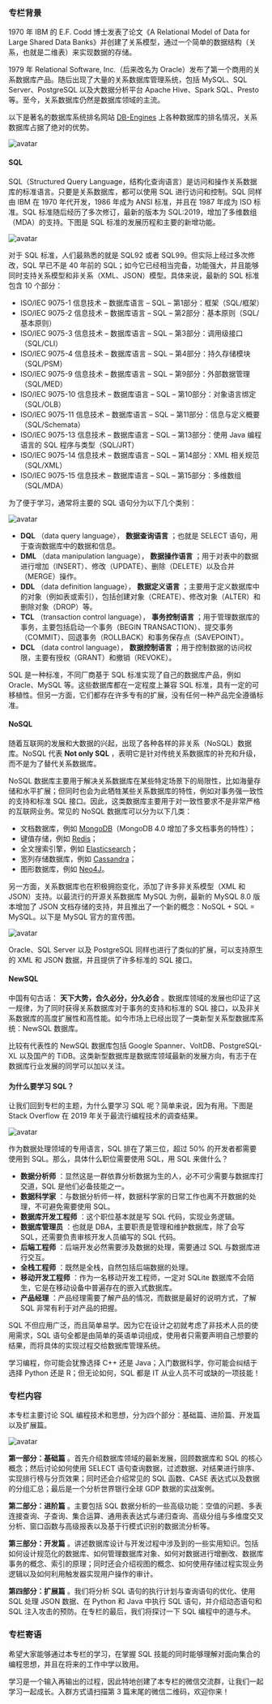 ### 专栏背景

1970 年 IBM 的 E.F. Codd 博士发表了论文《A Relational Model of Data for Large Shared
Data Banks》并创建了关系模型，通过一个简单的数据结构（关系，也就是二维表）来实现数据的存储。

1979 年 Relational Software, Inc.（后来改名为
Oracle）发布了第一个商用的关系数据库产品。随后出现了大量的关系数据库管理系统，包括 MySQL、SQL Server、PostgreSQL
以及大数据分析平台 Apache Hive、Spark SQL、Presto 等。至今，关系数据库仍然是数据库领域的主流。

以下是著名的数据库系统排名网站 [DB-Engines](https://db-engines.com/en/ranking)
上各种数据库的排名情况，关系数据库占据了绝对的优势。

![avatar](https://images.gitbook.cn/FrhRBP9Wp2-Xd141ckz9ArPCPKE_)

#### SQL

SQL（Structured Query Language，结构化查询语言）是访问和操作关系数据库的标准语言。只要是关系数据库，都可以使用 SQL
进行访问和控制。SQL 同样由 IBM 在 1970 年代开发，1986 年成为 ANSI 标准，并且在 1987 年成为 ISO 标准。SQL
标准随后经历了多次修订，最新的版本为 SQL:2019，增加了多维数组（MDA）的支持。下图是 SQL 标准的发展历程和主要的新增功能。

![avatar](https://images.gitbook.cn/Fvi7GaQkIEQMz9kCVGPsZyWte5Ll)

对于 SQL 标准，人们最熟悉的就是 SQL92 或者 SQL99。但实际上经过多次修改，SQL 早已不是 40 年前的
SQL；如今它已经相当完备，功能强大，并且能够同时支持关系模型和非关系（XML、JSON）模型。具体来说，最新的 SQL 标准包含 10 个部分：

  * ISO/IEC 9075-1 信息技术 – 数据库语言 – SQL – 第1部分：框架（SQL/框架）
  * ISO/IEC 9075-2 信息技术 – 数据库语言 – SQL – 第2部分：基本原则（SQL/基本原则）
  * ISO/IEC 9075-3 信息技术 – 数据库语言 – SQL – 第3部分：调用级接口（SQL/CLI）
  * ISO/IEC 9075-4 信息技术 – 数据库语言 – SQL – 第4部分：持久存储模块（SQL/PSM）
  * ISO/IEC 9075-9 信息技术 – 数据库语言 – SQL – 第9部分：外部数据管理（SQL/MED）
  * ISO/IEC 9075-10 信息技术 – 数据库语言 – SQL – 第10部分：对象语言绑定（SQL/OLB）
  * ISO/IEC 9075-11 信息技术 – 数据库语言 – SQL – 第11部分：信息与定义概要（SQL/Schemata）
  * ISO/IEC 9075-13 信息技术 – 数据库语言 – SQL – 第13部分：使用 Java 编程语言的 SQL 程序与类型（SQL/JRT）
  * ISO/IEC 9075-14 信息技术 – 数据库语言 – SQL – 第14部分：XML 相关规范（SQL/XML）
  * ISO/IEC 9075-15 信息技术 – 数据库语言 – SQL – 第15部分：多维数组（SQL/MDA）

为了便于学习，通常将主要的 SQL 语句分为以下几个类别：

![avatar](https://images.gitbook.cn/FiaQBeeVlUwe_hRHmJhs_78kU3E-)

  * **DQL** （data query language）， **数据查询语言** ；也就是 SELECT 语句，用于查询数据库中的数据和信息。
  * **DML** （data manipulation language）， **数据操作语言** ；用于对表中的数据进行增加（INSERT）、修改（UPDATE）、删除（DELETE）以及合并（MERGE）操作。
  * **DDL** （data definition language）， **数据定义语言** ；主要用于定义数据库中的对象（例如表或索引），包括创建对象（CREATE）、修改对象（ALTER）和删除对象（DROP）等。
  * **TCL** （transaction control language）， **事务控制语言** ；用于管理数据库的事务，主要包括启动一个事务（BEGIN TRANSACTION）、提交事务（COMMIT）、回退事务（ROLLBACK）和事务保存点（SAVEPOINT）。
  * **DCL** （data control language）， **数据控制语言** ；用于控制数据的访问权限，主要有授权（GRANT）和撤销（REVOKE）。

SQL 是一种标准，不同厂商基于 SQL 标准实现了自己的数据库产品，例如 Oracle、MySQL 等。这些数据库都在一定程度上兼容 SQL
标准，具有一定的可移植性。但另一方面，它们都存在许多专有的扩展，没有任何一种产品完全遵循标准。

#### NoSQL

随着互联网的发展和大数据的兴起，出现了各种各样的非关系（NoSQL）数据库。NoSQL 代表 **Not only SQL**
，表明它是针对传统关系数据库的补充和升级，而不是为了替代关系数据库。

NoSQL
数据库主要用于解决关系数据库在某些特定场景下的局限性，比如海量存储和水平扩展；但同时也会为此牺牲某些关系数据库的特性，例如对事务强一致性的支持和标准 SQL
接口。因此，这类数据库主要用于对一致性要求不是非常严格的互联网业务。常见的 NoSQL 数据库可以分为以下几类：

  * 文档数据库，例如 [MongoDB](https://www.mongodb.com/)（MongoDB 4.0 增加了多文档事务的特性）；
  * 键值存储，例如 [Redis](https://redis.io/)；
  * 全文搜索引擎，例如 [Elasticsearch](https://www.elastic.co/products/elasticsearch)；
  * 宽列存储数据库，例如 [Cassandra](http://cassandra.apache.org/)；
  * 图形数据库，例如 [Neo4J](https://neo4j.com/)。

另一方面，关系数据库也在积极拥抱变化，添加了许多非关系模型（XML 和 JSON）支持。以最流行的开源关系数据库 MySQL 为例，最新的 MySQL
8.0 版本增加了 JSON 文档存储的支持，并且推出了一个新的概念：NoSQL + SQL = MySQL。以下是 MySQL 官方的宣传图。

![avatar](https://images.gitbook.cn/FsR1o2Jc9rdp56YWliiL_ouV8RAP)

Oracle、SQL Server 以及 PostgreSQL 同样也进行了类似的扩展，可以支持原生的 XML 和 JSON 数据，并且提供了许多标准的
SQL 接口。

#### NewSQL

中国有句古话： **天下大势，合久必分，分久必合** 。数据库领域的发展也印证了这一规律，为了同时获得关系数据库对于事务的支持和标准的 SQL
接口，以及非关系数据库的高度扩展性和高性能。如今市场上已经出现了一类新型关系型数据库系统：NewSQL 数据库。

比较有代表性的 NewSQL 数据库包括 Google Spanner、VoltDB、PostgreSQL-XL 以及国产的
TiDB。这类新型数据库是数据库领域最新的发展方向，有志于在数据库行业发展的同学可以加以关注。

#### 为什么要学习 SQL？

让我们回到专栏的主题，为什么要学习 SQL 呢？简单来说，因为有用。下图是 Stack Overflow 在 2019 年关于最流行编程技术的调查结果。

![avatar](https://images.gitbook.cn/FlYfCoR_XlB3KGHLPXcRkJYvHP57)

作为数据处理领域的专用语言，SQL 排在了第三位，超过 50% 的开发者都需要使用到 SQL。那么，具体什么职位需要使用 SQL，用 SQL 来做什么？

  * **数据分析师** ：显然这是一群依靠分析数据为生的人，必不可少需要与数据库打交道，SQL 是他们必备技能之一。
  * **数据科学家** ：与数据分析师一样，数据科学家的日常工作也离不开数据的处理，不可避免需要使用 SQL。
  * **数据库开发工程师** ：这个职位基本就是写 SQL 代码，实现业务逻辑。
  * **数据库管理员** ：也就是 DBA，主要职责是管理和维护数据库，除了会写 SQL，还需要负责审核开发人员编写的 SQL 代码。
  * **后端工程师** ：后端开发必然需要涉及数据的处理，需要通过 SQL 与数据库进行交互。
  * **全栈工程师** ：既然是全栈，自然包括后端数据的处理。
  * **移动开发工程师** ：作为一名移动开发工程师，一定对 SQLite 数据库不会陌生，它是在移动设备中普遍存在的嵌入式数据库。
  * **产品经理** ：产品经理需要了解产品的情况，而数据是最好的说明方式，了解 SQL 非常有利于对产品的把握。

SQL 不但应用广泛，而且简单易学。因为它在设计之初就考虑了非技术人员的使用需求，SQL
语句全都是由简单的英语单词组成，使用者只需要声明自己想要的结果，而将具体的实现过程交给数据库管理系统。

学习编程，你可能会犹豫选择 C++ 还是 Java；入门数据科学，你可能会纠结于选择 Python 还是 R；但无论如何，SQL 都是 IT
从业人员不可或缺的一项技能！

### 专栏内容

本专栏主要讨论 SQL 编程技术和思想，分为四个部分：基础篇、进阶篇、开发篇以及扩展篇。

![avatar](https://images.gitbook.cn/FnX-5Fj-O_EX5rRy00Awi310cvvS)

**第一部分：基础篇** 。首先介绍数据库领域的最新发展，回顾数据库和 SQL 的核心概念；然后讨论如何使用 SELECT
语句查询数据，过滤数据、对结果进行排序、实现排行榜与分页效果；同时还会介绍常见的 SQL 函数、CASE
表达式以及数据的分组汇总；最后是一个分析世界银行全球 GDP 数据的实战案例。

**第二部分：进阶篇** 。主要包括 SQL
数据分析的一些高级功能：空值的问题、多表连接查询、子查询、集合运算、通用表表达式与递归查询、高级分组与多维度交叉分析、窗口函数与高级报表以及基于行模式识别的数据流分析等。

**第三部分：开发篇**
。讲述数据库设计与开发过程中涉及到的一些实用知识。包括如何设计规范化的数据库、如何管理数据库对象、如何对数据进行增删改、数据库事务的概念、索引的原理；同时还会介绍视图的概念、如何使用存储过程实现业务逻辑以及如何利用触发器实现用户操作的审计。

**第四部分：扩展篇** 。我们将分析 SQL 语句的执行计划与查询语句的优化、使用 SQL 处理 JSON 数据、在 Python 和 Java 中执行
SQL 语句，并介绍动态语句和 SQL 注入攻击的预防。在专栏的最后，我们将探讨一下 SQL 编程中的道与术。

### 专栏寄语

希望大家能够通过本专栏的学习，在掌握 SQL 技能的同时能够理解对面向集合的编程思想，并且在将来的工作中学以致用。

学习是一个输入再输出的过程，因此特地创建了本专栏的微信交流群，让我们一起学习一起成长。入群方式请扫描第 3 篇末尾的微信二维码，欢迎你来！

